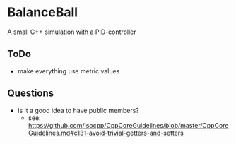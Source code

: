 # BalanceBall

A small C++ simulation with a PID-controller

## ToDo

- make everything use metric values

## Questions

- is it a good idea to have public members?
  - see: <https://github.com/isocpp/CppCoreGuidelines/blob/master/CppCoreGuidelines.md#c131-avoid-trivial-getters-and-setters>